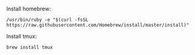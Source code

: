 Install homebrew: 

`/usr/bin/ruby -e "$(curl -fsSL https://raw.githubusercontent.com/Homebrew/install/master/install)"`

Install tmux:

`brew install tmux`
